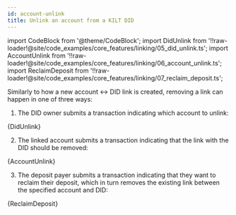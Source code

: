 ```yaml
---
id: account-unlink
title: Unlink an account from a KILT DID
---
```


import CodeBlock from '@theme/CodeBlock';
import DidUnlink from '!!raw-loader!@site/code_examples/core_features/linking/05_did_unlink.ts';
import AccountUnlink from '!!raw-loader!@site/code_examples/core_features/linking/06_account_unlink.ts';
import ReclaimDeposit from '!!raw-loader!@site/code_examples/core_features/linking/07_reclaim_deposit.ts';

Similarly to how a new account <-> DID link is created, removing a link can happen in one of three ways:

1. The DID owner submits a transaction indicating which account to unlink:

<CodeBlock className="language-js">
  {DidUnlink}
</CodeBlock>

2. The linked account submits a transaction indicating that the link with the DID should be removed:

<CodeBlock className="language-js">
  {AccountUnlink}
</CodeBlock>

3. The deposit payer submits a transaction indicating that they want to reclaim their deposit, which in turn removes the existing link between the specified account and DID:

<CodeBlock className="language-js">
  {ReclaimDeposit}
</CodeBlock>